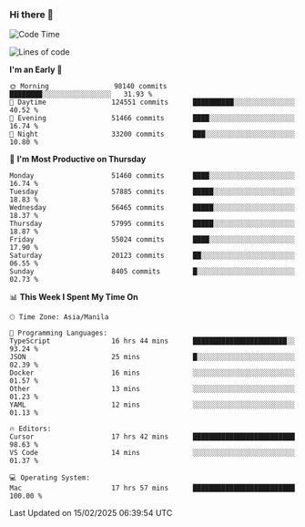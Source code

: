 ### Hi there 👋

<!--START_SECTION:waka-->
![Code Time](http://img.shields.io/badge/Code%20Time-5%2C857%20hrs%2023%20mins-blue)

![Lines of code](https://img.shields.io/badge/From%20Hello%20World%20I%27ve%20Written-118.8%20million%20lines%20of%20code-blue)

**I'm an Early 🐤** 

```text
🌞 Morning                98140 commits       ████████░░░░░░░░░░░░░░░░░   31.93 % 
🌆 Daytime                124551 commits      ██████████░░░░░░░░░░░░░░░   40.52 % 
🌃 Evening                51466 commits       ████░░░░░░░░░░░░░░░░░░░░░   16.74 % 
🌙 Night                  33200 commits       ███░░░░░░░░░░░░░░░░░░░░░░   10.80 % 
```
📅 **I'm Most Productive on Thursday** 

```text
Monday                   51460 commits       ████░░░░░░░░░░░░░░░░░░░░░   16.74 % 
Tuesday                  57885 commits       █████░░░░░░░░░░░░░░░░░░░░   18.83 % 
Wednesday                56465 commits       █████░░░░░░░░░░░░░░░░░░░░   18.37 % 
Thursday                 57995 commits       █████░░░░░░░░░░░░░░░░░░░░   18.87 % 
Friday                   55024 commits       ████░░░░░░░░░░░░░░░░░░░░░   17.90 % 
Saturday                 20123 commits       ██░░░░░░░░░░░░░░░░░░░░░░░   06.55 % 
Sunday                   8405 commits        █░░░░░░░░░░░░░░░░░░░░░░░░   02.73 % 
```


📊 **This Week I Spent My Time On** 

```text
🕑︎ Time Zone: Asia/Manila

💬 Programming Languages: 
TypeScript               16 hrs 44 mins      ███████████████████████░░   93.24 % 
JSON                     25 mins             █░░░░░░░░░░░░░░░░░░░░░░░░   02.39 % 
Docker                   16 mins             ░░░░░░░░░░░░░░░░░░░░░░░░░   01.57 % 
Other                    13 mins             ░░░░░░░░░░░░░░░░░░░░░░░░░   01.23 % 
YAML                     12 mins             ░░░░░░░░░░░░░░░░░░░░░░░░░   01.13 % 

🔥 Editors: 
Cursor                   17 hrs 42 mins      █████████████████████████   98.63 % 
VS Code                  14 mins             ░░░░░░░░░░░░░░░░░░░░░░░░░   01.37 % 

💻 Operating System: 
Mac                      17 hrs 57 mins      █████████████████████████   100.00 % 
```


 Last Updated on 15/02/2025 06:39:54 UTC
<!--END_SECTION:waka-->


<!--
**rad182/rad182** is a ✨ _special_ ✨ repository because its `README.md` (this file) appears on your GitHub profile.

Here are some ideas to get you started:

- 🔭 I’m currently working on ...
- 🌱 I’m currently learning ...
- 👯 I’m looking to collaborate on ...
- 🤔 I’m looking for help with ...
- 💬 Ask me about ...
- 📫 How to reach me: ...
- 😄 Pronouns: ...
- ⚡ Fun fact: ...
-->
